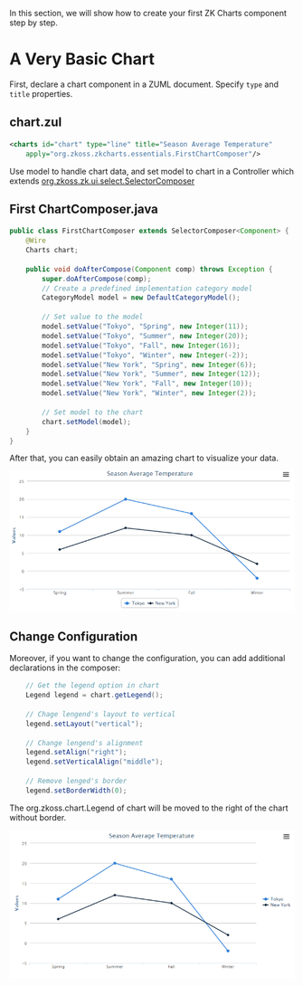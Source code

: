 In this section, we will show how to create your first ZK Charts
component step by step.

# A Very Basic Chart

First, declare a chart component in a ZUML document. Specify `type` and
`title` properties.

## chart.zul

```xml
<charts id="chart" type="line" title="Season Average Temperature" 
    apply="org.zkoss.zkcharts.essentials.FirstChartComposer"/>
```

Use model to handle chart data, and set model to chart in a Controller
which extends [org.zkoss.zk.ui.select.SelectorComposer](https://www.zkoss.org/javadoc/latest/zk/org/zkoss/zk/ui/select/SelectorComposer.html)

## First ChartComposer.java

```java
public class FirstChartComposer extends SelectorComposer<Component> {
    @Wire
    Charts chart;

    public void doAfterCompose(Component comp) throws Exception {
        super.doAfterCompose(comp);
        // Create a predefined implementation category model
        CategoryModel model = new DefaultCategoryModel();

        // Set value to the model
        model.setValue("Tokyo", "Spring", new Integer(11));
        model.setValue("Tokyo", "Summer", new Integer(20));
        model.setValue("Tokyo", "Fall", new Integer(16));
        model.setValue("Tokyo", "Winter", new Integer(-2));
        model.setValue("New York", "Spring", new Integer(6));
        model.setValue("New York", "Summer", new Integer(12));
        model.setValue("New York", "Fall", new Integer(10));
        model.setValue("New York", "Winter", new Integer(2));

        // Set model to the chart
        chart.setModel(model);
    }
}
```

After that, you can easily obtain an amazing chart to visualize your
data.

![](images/FirstChart.png)

## Change Configuration

Moreover, if you want to change the configuration, you can add
additional declarations in the composer:

```java
    // Get the legend option in chart
    Legend legend = chart.getLegend();

    // Chage lengend's layout to vertical
    legend.setLayout("vertical");

    // Change lengend's alignment
    legend.setAlign("right");
    legend.setVerticalAlign("middle");

    // Remove lenged's border
    legend.setBorderWidth(0);
```

The <javadoc directory="zkcharts">org.zkoss.chart.Legend</javadoc> of
chart will be moved to the right of the chart without border.

![](images/FirstChartSettings.png)
